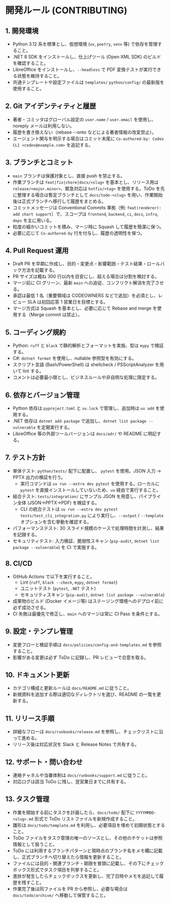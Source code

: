 # 開発ルール (CONTRIBUTING)

## 1. 開発環境
- Python 3.12 系を標準とし、仮想環境 (`uv`, `poetry`, `venv` 等) で依存を管理すること。
- .NET 8 SDK をインストールし、仕上げツール (Open XML SDK) のビルドを確認すること。
- LibreOffice をインストールし、`--headless` で PDF 変換テストが実行できる状態を維持すること。
- 共通テンプレートや設定ファイルは `templates/` `python/config/` の最新版を使用すること。

## 2. Git アイデンティティと履歴
- 著者・コミッタはグローバル設定の `user.name` / `user.email` を使用し、noreply メールは利用しない。
- 履歴を書き換えない（rebase --onto などによる著者情報の改変禁止）。
- エージェント関与を明示する場合はコミット末尾に `Co-authored-by: Codex CLI <codex@example.com>` を追記する。

## 3. ブランチとコミット
- `main` ブランチは保護対象とし、直接 push を禁止する。
- 作業ブランチは `feat|fix|chore|docs/<slug>` を基本とし、リリース用は `release/<major.minor>`、緊急対応は `hotfix/<tag>` を使用する。ToDo を先に整理する場合は暫定ブランチとして `docs/todo-<slug>` を用い、作業開始後は正式ブランチへ移行して履歴をまとめる。
- コミットメッセージは Conventional Commits 準拠（例: `feat(renderer): add chart support`）で、スコープは `frontend`, `backend`, `ci`, `docs`, `infra`, `deps` を主に用いる。
- 粒度の細かいコミットを積み、マージ時に Squash して履歴を簡潔に保つ。
- 必要に応じて `Co-authored-by` 行を付与し、履歴の透明性を保つ。

## 4. Pull Request 運用
- Draft PR を早期に作成し、目的・変更点・影響範囲・テスト結果・ロールバック方法を記載する。
- PR サイズは概ね 300 行以内を目安にし、超える場合は分割を検討する。
- マージ前に CI グリーン、最新 `main` への追従、コンフリクト解消を完了させる。
- 承認は最低 1 名（重要領域は CODEOWNERS などで追加）を必須とし、レビュー SLA は初回応答 1 営業日を目標とする。
- マージ方式は Squash を基本とし、必要に応じて Rebase and merge を使用する（Merge commit は禁止）。

## 5. コーディング規約
- Python: `ruff` と `black` で静的解析とフォーマットを実施、型は `mypy` で検証する。
- C#: `dotnet format` を使用し、nullable 参照型を有効にする。
- スクリプト言語 (Bash/PowerShell) は shellcheck / PSScriptAnalyzer を用いて lint する。
- コメントは必要最小限とし、ビジネスルールや非自明な処理に限定する。

## 6. 依存とバージョン管理
- Python 依存は `pyproject.toml` と `uv.lock` で管理し、追加時は `uv add` を使用する。
- .NET 依存は `dotnet add package` で追加し、`dotnet list package --vulnerable` を定期実行する。
- LibreOffice 等の外部ツールバージョンは `docs/adr/` や README に明記する。

## 7. テスト方針
- 単体テスト: `python/tests/` 配下に配置し、 `pytest` を使用。JSON 入力 → PPTX 出力の検証を行う。
  - 実行コマンドは `uv run --extra dev pytest` を使用する。ローカルに `pytest` を直接インストールしていないため、`uv` 経由で実行すること。
- 結合テスト: `tests/integration/` にサンプル JSON を用意し、パイプライン全体 (JSON→PPTX→PDF) を検証する。
  - CLI の統合テストは `uv run --extra dev pytest tests/test_cli_integration.py` により実行し、`--output` / `--template` オプションを含む挙動を確認する。
- パフォーマンステスト: 30 スライド規模のケースで処理時間を計測し、結果を記録する。
- セキュリティテスト: 入力検証、脆弱性スキャン (`pip-audit`, `dotnet list package --vulnerable`) を CI で実施する。

## 8. CI/CD
- GitHub Actions で以下を実行すること。
  - Lint (`ruff`, `black --check`, `mypy`, `dotnet format`)
  - ユニットテスト (`pytest`, `.NET` テスト)
  - セキュリティスキャン (`pip-audit`, `dotnet list package --vulnerable`)
- 成果物のビルド (Docker イメージ等) はステージング環境へのデプロイ前に必ず成功させる。
- CI 失敗は最優先で修正し、`main` へのマージは常に CI Pass を条件とする。

## 9. 設定・テンプレ管理
- 変更フローと検証手順は `docs/policies/config-and-templates.md` を参照すること。
- 影響がある変更は必ず ToDo に記録し、PR レビューで合意を取る。

## 10. ドキュメント更新
- カテゴリ構成と更新ルールは `docs/README.md` に従うこと。
- 新規資料を追加する際は適切なディレクトリを選び、README の一覧を更新する。

## 11. リリース手順
- 詳細なフローは `docs/runbooks/release.md` を参照し、チェックリストに沿って進める。
- リリース後は対応状況を Slack と Release Notes で共有する。

## 12. サポート・問い合わせ
- 連絡チャネルや当番体制は `docs/runbooks/support.md` に従うこと。
- 対応ログは該当 ToDo に残し、翌営業日までに共有する。

## 13. タスク管理
- 作業を開始する前にタスクを計画したら、`docs/todo/` 配下に `YYYYMMDD-<slug>.md` 形式で ToDo リストファイルを新規作成すること。
- 雛形は `docs/todo/template.md` を利用し、必要項目を埋めて初期状態とすること。
- ToDo ファイルをタスク管理の唯一のソースとし、その他のチケットは参照情報として扱うこと。
- ToDo には利用するブランチパターンと現時点のブランチ名をメモ欄に記載し、正式ブランチへ切り替えたら情報を更新すること。
- ファイルには目的・関連ブランチ・期限を冒頭に記載し、その下にチェックボックス形式でタスク項目を列挙すること。
- 進捗が発生したらチェックボックスを更新し、完了日時やメモを追記して履歴を残すこと。
- 作業完了後は同ファイルを PR から参照し、必要な場合は `docs/todo/archive/` へ移動して保管すること。
